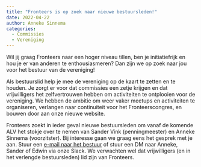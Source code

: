 ```yaml
---
title: "Fronteers is op zoek naar nieuwe bestuursleden!"
date: 2022-04-22
author: Anneke Sinnema
categories: 
  - Commissies
  - Vereniging
---
```

Wil jij graag Fronteers naar een hoger niveau tillen, ben je initiatiefrijk en hou je er van anderen te enthousiasmeren? Dan zijn we op zoek naar jou voor het bestuur van de vereniging!

Als bestuurslid help je mee de vereniging op de kaart te zetten en te houden. Je zorgt er voor dat commissies een zetje krijgen en dat vrijwilligers het zelfvertrouwen hebben om activiteiten te ontplooien voor de vereniging. We hebben de ambitie om weer vaker meetups en activiteiten te organiseren, verlangen naar continuiteit voor het Fronteerscongres, en bouwen door aan onze nieuwe website.

Fronteers zoekt in ieder geval nieuwe bestuursleden om vanaf de komende ALV het stokje over te nemen van Sander Vink (penningmeester) en Anneke Sinnema (voorzitster). Bij interesse gaan we graag eens het gesprek met je aan. Stuur een [e-mail naar het bestuur](mailto:bestuur@fronteers.nl) of stuur een DM naar Anneke, Sander of Edwin via onze Slack. We verwachten wel dat vrijwilligers (en in het verlengde bestuursleden) lid zijn van Fronteers.